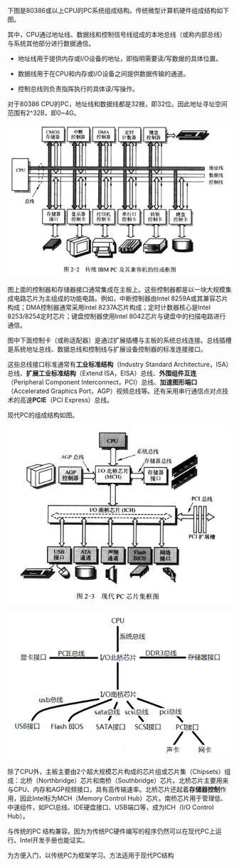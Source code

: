 下图是80386或以上CPU的PC系统组成结构。传统微型计算机硬件组成结构如下图。

其中，CPU通过地址线、数据线和控制信号线组成的本地总线（或称内部总线）与系统其他部分进行数据通信。

- 地址线用于提供内存或I/O设备的地址，即指明需要读/写数据的具体位置。

- 数据线用于在CPU和内存或I/O设备之间提供数据传输的通道。

- 控制总线则负责指挥执行的具体读/写操作。
 
对于80386 CPU的PC，地址线和数据线都是32根，即32位。因此地址寻址空间范围有2^32B，即0~4G。

![传统IBM PC及其兼容机的组成](images/1.png)

图上面的控制器和存储器接口通常集成在主板上。这些控制器都是以一块大规模集成电路芯片为主组成的功能电路。例如，中断控制器由Intel 8259A或其兼容芯片构成；DMA控制器通常采用Intel 8237A芯片构成；定时计数器核心是Intel 8253/8254定时芯片；键盘控制器使用Intel 8042芯片与键盘中的扫描电路进行通信。

图中下面控制卡（或称适配器）是通过扩展插槽与主板的系统总线连接。总线插槽是系统地址总线、数据总线和控制线与扩展设备控制器的标准连接接口。

这些总线接口标准通常有**工业标准结构**（Industry Standard Architecture，ISA）总线、**扩展工业标准结构**（Extend ISA，EISA）总线、**外围组件互连**（Peripheral Component Interconnect，PCI）总线、**加速图形端口**（Accelerated Graphics Port，AGP）视频总线等。还有采用串行通信点对点技术的高速**PCIE**（PCI Express）总线。

现代PC的组成结构如图。

![现代PC芯片集框图](images/2.png)

![现代PC芯片集框图](images/10.png)

除了CPU外，主板主要由2个超大规模芯片构成的芯片组或芯片集（Chipsets）组成：北桥（Northbridge）芯片和南桥（Southbridge）芯片。北桥芯片主要用来与CPU、内存和AGP视频接口，具有高传输速率。北桥芯片还起着**存储器控制**作用，因此Intel标为MCH（Memory Control Hub）芯片。南桥芯片用于管理低、中速组件，如PCI总线、IDE硬盘接口、USB端口等，成为ICH（I/O Control Hub）。

与传统的PC 结构兼容。因为为传统PC硬件编写的程序仍然可以在现代PC上运行。Intel开发手册也能证实。

为方便入门，以传统PC为框架学习。方法适用于现代PC结构
